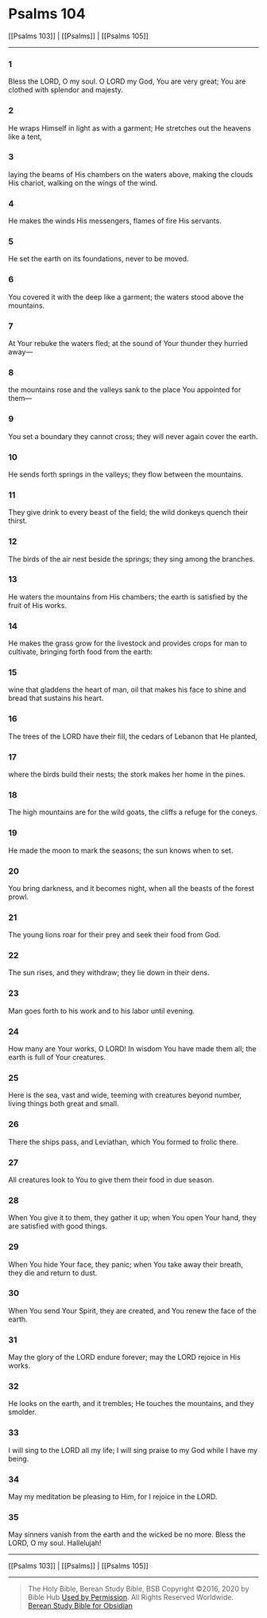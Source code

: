 # Psalms 104

[[Psalms 103]] | [[Psalms]] | [[Psalms 105]]

---

### 1
Bless the LORD, O my soul. O LORD my God, You are very great; You are clothed with splendor and majesty.

### 2
He wraps Himself in light as with a garment; He stretches out the heavens like a tent,

### 3
laying the beams of His chambers on the waters above, making the clouds His chariot, walking on the wings of the wind.

### 4
He makes the winds His messengers, flames of fire His servants.

### 5
He set the earth on its foundations, never to be moved.

### 6
You covered it with the deep like a garment; the waters stood above the mountains.

### 7
At Your rebuke the waters fled; at the sound of Your thunder they hurried away—

### 8
the mountains rose and the valleys sank to the place You appointed for them—

### 9
You set a boundary they cannot cross; they will never again cover the earth.

### 10
He sends forth springs in the valleys; they flow between the mountains.

### 11
They give drink to every beast of the field; the wild donkeys quench their thirst.

### 12
The birds of the air nest beside the springs; they sing among the branches.

### 13
He waters the mountains from His chambers; the earth is satisfied by the fruit of His works.

### 14
He makes the grass grow for the livestock and provides crops for man to cultivate, bringing forth food from the earth:

### 15
wine that gladdens the heart of man, oil that makes his face to shine and bread that sustains his heart.

### 16
The trees of the LORD have their fill, the cedars of Lebanon that He planted,

### 17
where the birds build their nests; the stork makes her home in the pines.

### 18
The high mountains are for the wild goats, the cliffs a refuge for the coneys.

### 19
He made the moon to mark the seasons; the sun knows when to set.

### 20
You bring darkness, and it becomes night, when all the beasts of the forest prowl.

### 21
The young lions roar for their prey and seek their food from God.

### 22
The sun rises, and they withdraw; they lie down in their dens.

### 23
Man goes forth to his work and to his labor until evening.

### 24
How many are Your works, O LORD! In wisdom You have made them all; the earth is full of Your creatures.

### 25
Here is the sea, vast and wide, teeming with creatures beyond number, living things both great and small.

### 26
There the ships pass, and Leviathan, which You formed to frolic there.

### 27
All creatures look to You to give them their food in due season.

### 28
When You give it to them, they gather it up; when You open Your hand, they are satisfied with good things.

### 29
When You hide Your face, they panic; when You take away their breath, they die and return to dust.

### 30
When You send Your Spirit, they are created, and You renew the face of the earth.

### 31
May the glory of the LORD endure forever; may the LORD rejoice in His works.

### 32
He looks on the earth, and it trembles; He touches the mountains, and they smolder.

### 33
I will sing to the LORD all my life; I will sing praise to my God while I have my being.

### 34
May my meditation be pleasing to Him, for I rejoice in the LORD.

### 35
May sinners vanish from the earth and the wicked be no more. Bless the LORD, O my soul. Hallelujah!

---

[[Psalms 103]] | [[Psalms]] | [[Psalms 105]]

---

> The Holy Bible, Berean Study Bible, BSB
> Copyright &copy;2016, 2020 by Bible Hub
> [Used by Permission](https://berean.bible/terms.htm). All Rights Reserved Worldwide.
> [Berean Study Bible for Obsidian](https://github.com/gapmiss/berean-study-bible-for-obsidian)

